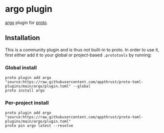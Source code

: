 # argo plugin

[argo](https://argocli.io) plugin for [proto](https://github.com/moonrepo/proto).

## Installation

This is a community plugin and is thus not built-in to proto. In order to use it, first either add it to your global or project-based `.prototools` by running:

### Global install

```shell
proto plugin add argo "source:https://raw.githubusercontent.com/appthrust/proto-toml-plugins/main/argo/plugin.toml" --global
proto install argo
```

### Per-project install

```shell
proto plugin add argo "source:https://raw.githubusercontent.com/appthrust/proto-toml-plugins/main/argo/plugin.toml"
proto pin argo latest --resolve
```
